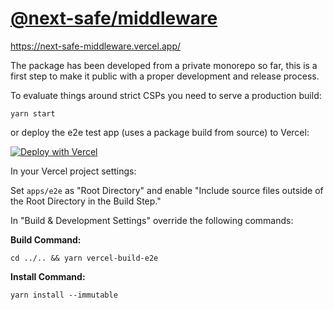 # [@next-safe/middleware](https://www.npmjs.com/package/@next-safe/middleware)

https://next-safe-middleware.vercel.app/

The package has been developed from a private monorepo so far, this is a first step to make it public with a proper development and release process.

To evaluate things around strict CSPs you need to serve a production build:

```
yarn start
```

or deploy the e2e test app (uses a package build from source) to Vercel:

[![Deploy with Vercel](https://vercel.com/button)](https://vercel.com/new/clone?repository-url=https%3A%2F%2Fgithub.com%2Fnibtime%2Fmonorepo-setup%2Ftree%2Fmaster)

In your Vercel project settings:

Set `apps/e2e` as "Root Directory" and enable "Include source files outside of the Root Directory in the Build Step."

In "Build & Development Settings"
override the following commands:

**Build Command:** 
```
cd ../.. && yarn vercel-build-e2e
```
**Install Command:** 
```
yarn install --immutable
```
